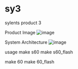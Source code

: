 # sy3
sylents product 3

Product Image
![image](https://user-images.githubusercontent.com/53530878/235681087-755bf892-05ba-4c53-bd72-6eff2fb29d1b.png)

System Architecture
![image](https://user-images.githubusercontent.com/53530878/235706255-c370c7d6-e6fe-42ea-a57e-104cf6abc974.png)


usage
make s60
make s60_flash

make 60
make 60_flash
